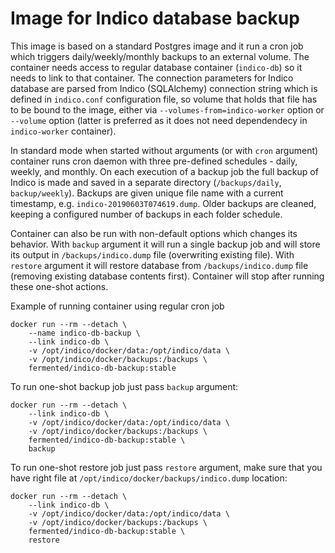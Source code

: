 Image for Indico database backup
================================

This image is based on a standard Postgres image and it run a cron job which
triggers daily/weekly/monthly backups to an external volume. The container
needs access to regular database container (`indico-db`) so it needs to link
to that container. The connection parameters for Indico database are parsed
from Indico (SQLAlchemy) connection string which is defined in `indico.conf`
configuration file, so volume that holds that file has to be bound to the
image, either via `--volumes-from=indico-worker` option or `--volume` option
(latter is preferred as it does not need dependendecy in `indico-worker`
container).

In standard mode when started without arguments (or with `cron` argument)
container runs cron daemon with three pre-defined schedules - daily, weekly,
and monthly. On each execution of a backup job the full backup of Indico
is made and saved in a separate directory (`/backups/daily`, `backup/weekly`).
Backups are given unique file name with a current timestamp, e.g.
`indico-20190603T074619.dump`. Older backups are cleaned, keeping a configured
number of backups in each folder schedule.

Container can also be run with non-default options which changes its behavior.
With `backup` argument it will run a single backup job and will store its
output in `/backups/indico.dump` file (overwriting existing file). With
`restore` argument it will restore database from `/backups/indico.dump`
file (removing existing database contents first). Container will stop after
running these one-shot actions.

Example of running container using regular cron job

    docker run --rm --detach \
        --name indico-db-backup \
        --link indico-db \
        -v /opt/indico/docker/data:/opt/indico/data \
        -v /opt/indico/docker/backups:/backups \
        fermented/indico-db-backup:stable

To run one-shot backup job just pass `backup` argument:

    docker run --rm --detach \
        --link indico-db \
        -v /opt/indico/docker/data:/opt/indico/data \
        -v /opt/indico/docker/backups:/backups \
        fermented/indico-db-backup:stable \
        backup

To run one-shot restore job just pass `restore` argument, make sure that you
have right file at `/opt/indico/docker/backups/indico.dump` location:

    docker run --rm --detach \
        --link indico-db \
        -v /opt/indico/docker/data:/opt/indico/data \
        -v /opt/indico/docker/backups:/backups \
        fermented/indico-db-backup:stable \
        restore
